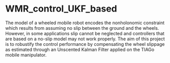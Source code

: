# WMR_control_UKF_based

The model of a wheeled mobile robot encodes the nonholonomic constraint which results from assuming
no slip between the ground and the wheels. However, in some applications slip cannot be neglected and
controllers that are based on a no-slip model may not work properly. The aim of this project is to robustify
the control performance by compensating the wheel slippage as estimated through an Unscented Kalman
Filter applied on the TIAGo mobile manipulator.
